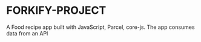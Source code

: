 # FORKIFY-PROJECT
A Food recipe app built with JavaScript, Parcel, core-js.  The app consumes data from an API
